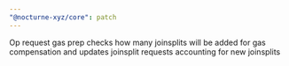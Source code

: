 ```yaml
---
"@nocturne-xyz/core": patch
---
```


Op request gas prep checks how many joinsplits will be added for gas compensation and updates joinsplit requests accounting for new joinsplits
